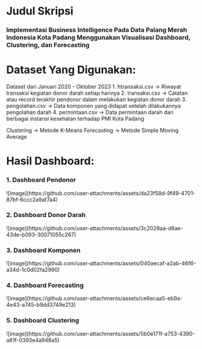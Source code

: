 <h1>Judul Skripsi</h1>

<h3>Implementasi Business Intelligence Pada Data Palang Merah Indonesia Kota Padang Menggunakan Visualisasi Dashboard, Clustering, dan Forecasting</h3>


<h1>Dataset Yang Digunakan:</h1>
Dataset dari Januari 2020 - Oktober 2023
1. htransaksi.csv -> Riwayat transaksi kegiatan donor darah setiap harinya
2. transaksi.csv -> Catatan atau record terakhir pendonor dalam melakukan kegiatan donor darah
3. pengolahan.csv -> Data komponen yang didapat setelah dilakukannya pengolahan darah
4. permintaan.csv -> Data permintaan darah dari berbagai instansi kesehatan terhadap PMI Kota Padang



Clustering -> Metode K-Means
Forecasting -> Metode Simple Moving Average


<h1>Hasil Dashboard:</h1>

<h3>1. Dashboard Pendonor</h3>
![image](https://github.com/user-attachments/assets/da23f58d-9f49-4701-87bf-6ccc2a9af7a4)

<h3>2. Dashboard Donor Darah</h3>
![image](https://github.com/user-attachments/assets/3c2028aa-d8ae-43de-b093-30071055c267)

<h3>3. Dashboard Komponen</h3>
![image](https://github.com/user-attachments/assets/040aecaf-a2ab-46f6-a34d-1c0d02fa2990)

<h3>4. Dashboard Forecasting</h3>
![image](https://github.com/user-attachments/assets/ce6ecaa5-eb9a-4e43-a745-b9dd3749e213)

<h3>5. Dashboard Clustering</h3>
![image](https://github.com/user-attachments/assets/5b0e171f-a753-4390-a81f-0393e4a948a5)




